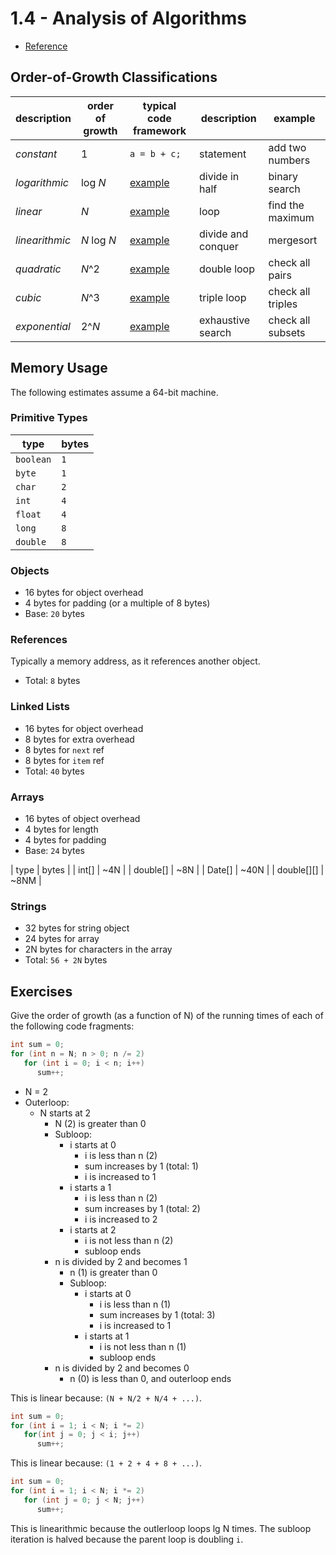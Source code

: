 # 1.4 - Analysis of Algorithms

- [Reference](https://algs4.cs.princeton.edu/14analysis/)

## Order-of-Growth Classifications

| description | order of growth | typical code framework | description | example |
| --- | --- | --- | --- | --- |
| *constant* | 1 | `a = b + c;` | statement | add two numbers |
| *logarithmic* | log *N* | [example](./examples/binary_search.java) | divide in half | binary search |
| *linear* | *N* | [example](./examples/linear.java) | loop | find the maximum |
| *linearithmic* | *N* log *N* | [example](https://algs4.cs.princeton.edu/22mergesort/index.php#2.4) | divide and conquer | mergesort |
| *quadratic* | *N*^2 | [example](./examples/quadratic.java) | double loop | check all pairs |
| *cubic* | *N*^3 | [example](./examples/cubic.java) | triple loop | check all triples |
| *exponential* | 2^*N* | [example](https://algs4.cs.princeton.edu/60context/) | exhaustive search | check all subsets |

## Memory Usage

The following estimates assume a 64-bit machine.

### Primitive Types

| type | bytes |
| --- | --- |
| `boolean` | `1` |
| `byte` | `1` |
| `char` | `2` |
| `int` | `4` |
| `float` | `4` |
| `long` | `8` |
| `double` | `8` |

### Objects

- 16 bytes for object overhead
- 4 bytes for padding (or a multiple of 8 bytes)
- Base: `20` bytes

### References

Typically a memory address, as it references another object.

- Total: `8` bytes

### Linked Lists

- 16 bytes for object overhead
- 8 bytes for extra overhead
- 8 bytes for `next` ref
- 8 bytes for `item` ref
- Total: `40` bytes

### Arrays

- 16 bytes of object overhead
- 4 bytes for length
- 4 bytes for padding
- Base: `24` bytes

| type | bytes |
| int[] | ~4N |
| double[] | ~8N |
| Date[] | ~40N |
| double[][] | ~8NM |

### Strings

- 32 bytes for string object
- 24 bytes for array
- 2N bytes for characters in the array
- Total: `56 + 2N` bytes

## Exercises

Give the order of growth (as a function of N) of the running times of each of the following code fragments:

```java
int sum = 0;
for (int n = N; n > 0; n /= 2)
   for (int i = 0; i < n; i++)
      sum++;
```

- N = 2
- Outerloop:
    - N starts at 2
        - N (2) is greater than 0
        - Subloop:
            - i starts at 0
                - i is less than n (2)
                - sum increases by 1 (total: 1)
                - i is increased to 1
            - i starts a 1
                - i is less than n (2)
                - sum increases by 1 (total: 2)
                - i is increased to 2
            - i starts at 2
                - i is not less than n (2)
                - subloop ends
        - n is divided by 2 and becomes 1
            - n (1) is greater than 0
            - Subloop:
                - i starts at 0
                    - i is less than n (1)
                    - sum increases by 1 (total: 3)
                    - i is increased to 1
                - i starts at 1
                    - i is not less than n (1)
                    - subloop ends
        - n is divided by 2 and becomes 0
            - n (0) is less than 0, and outerloop ends

This is linear because: `(N + N/2 + N/4 + ...)`.

```java
int sum = 0;
for (int i = 1; i < N; i *= 2)
   for(int j = 0; j < i; j++)
      sum++;
```

This is linear because: `(1 + 2 + 4 + 8 + ...)`.

```java
int sum = 0;
for (int i = 1; i < N; i *= 2)
   for (int j = 0; j < N; j++)
      sum++;
```

This is linearithmic because the outlerloop loops lg N times. The subloop iteration is halved because the parent loop is doubling `i`.
